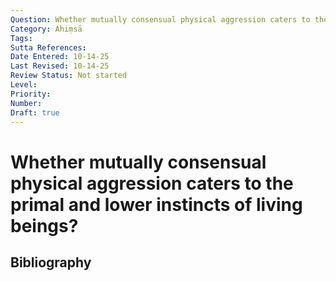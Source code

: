 ```yaml
---
Question: Whether mutually consensual physical aggression caters to the primal and lower instincts of living beings?
Category: Ahiṃsā
Tags: 
Sutta References: 
Date Entered: 10-14-25
Last Revised: 10-14-25
Review Status: Not started
Level: 
Priority: 
Number: 
Draft: true
---
```


# Whether mutually consensual physical aggression caters to the primal and lower instincts of living beings?

## Bibliography

<!-- 

Notes:



-->